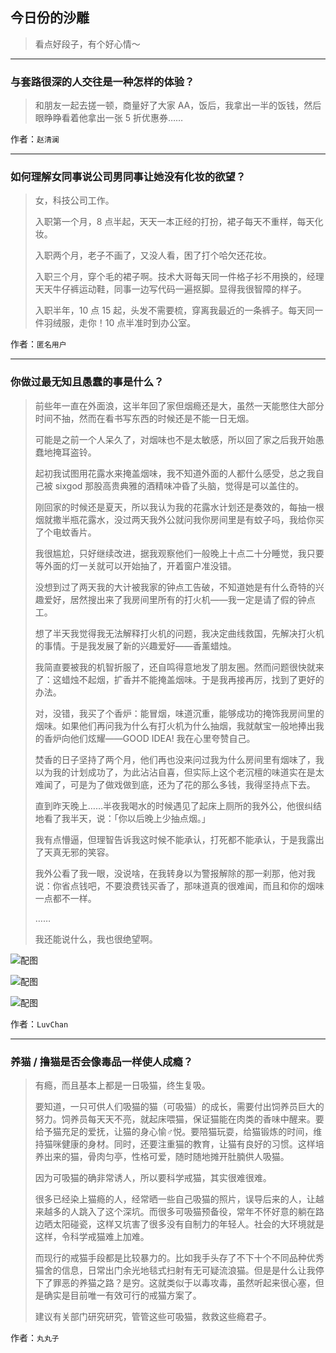 ## 今日份的沙雕

> 看点好段子，有个好心情～


 
---

### 与套路很深的人交往是一种怎样的体验？

> 和朋友一起去搓一顿，商量好了大家 AA，饭后，我拿出一半的饭钱，然后眼睁睁看着他拿出一张 5 折优惠券……


作者：`赵清澜`

---

### 如何理解女同事说公司男同事让她没有化妆的欲望？

> 女，科技公司工作。
> 
> 入职第一个月，8 点半起，天天一本正经的打扮，裙子每天不重样，每天化妆。
> 
> 入职两个月，老子不画了，又没人看，困了打个哈欠还花妆。
> 
> 入职三个月，穿个毛的裙子啊。技术大哥每天同一件格子衫不用换的，经理天天牛仔裤运动鞋，同事一边写代码一遍抠脚。显得我很智障的样子。
> 
> 入职半年，10 点 15 起，头发不需要梳，穿离我最近的一条裤子。每天同一件羽绒服，走你！10 点半准时到办公室。


作者：`匿名用户`

---

### 你做过最无知且愚蠢的事是什么？

> 前些年一直在外面浪，这半年回了家但烟瘾还是大，虽然一天能憋住大部分时间不抽，然而在看书写东西的时候还是不能一日无烟。
> 
> 可能是之前一个人呆久了，对烟味也不是太敏感，所以回了家之后我开始愚蠢地掩耳盗铃。
> 
> 起初我试图用花露水来掩盖烟味，我不知道外面的人都什么感受，总之我自己被 sixgod 那股高贵典雅的酒精味冲昏了头脑，觉得是可以盖住的。
> 
> 刚回家的时候还是夏天，所以我认为我的花露水计划还是奏效的，每抽一根烟就撒半瓶花露水，没过两天我外公就问我你房间里是有蚊子吗，我给你买了个电蚊香片。
> 
> 我很尴尬，只好继续改进，据我观察他们一般晚上十点二十分睡觉，我只要等外面的灯一关就可以开始抽了，开着窗户准没错。
> 
> 没想到过了两天我的大计被我家的钟点工告破，不知道她是有什么奇特的兴趣爱好，居然搜出来了我房间里所有的打火机——我一定是请了假的钟点工。
> 
> 想了半天我觉得我无法解释打火机的问题，我决定曲线救国，先解决打火机的事情。于是我发展了新的兴趣爱好——香薰蜡烛。
> 
> 我简直要被我的机智折服了，还自鸣得意地发了朋友圈。然而问题很快就来了：这蜡烛不起烟，扩香并不能掩盖烟味。于是我再接再厉，找到了更好的办法。
> 
> 对，没错，我买了个香炉：能冒烟，味道沉重，能够成功的掩饰我房间里的烟味。如果他们再问我为什么有打火机为什么抽烟，我就献宝一般地捧出我的香炉向他们炫耀——GOOD IDEA! 我在心里夸赞自己。
> 
> 焚香的日子坚持了两个月，他们再也没来问过我为什么房间里有烟味了，我以为我的计划成功了，为此沾沾自喜，但实际上这个老沉檀的味道实在是太难闻了，可是为了做戏做到底，还为了花的那么多钱，我得坚持点下去。
> 
> 直到昨天晚上……半夜我喝水的时候遇见了起床上厕所的我外公，他很纠结地看了我半天，说：「你以后晚上少抽点烟。」
> 
> 我有点懵逼，但理智告诉我这时候不能承认，打死都不能承认，于是我露出了天真无邪的笑容。
> 
> 我外公看了我一眼，没说啥，在我转身以为警报解除的那一刹那，他对我说：你省点钱吧，不要浪费钱买香了，那味道真的很难闻，而且和你的烟味一点都不一样。
> 
> ……
> 
> 我还能说什么，我也很绝望啊。



![配图](http://pic1.zhimg.com/70/v2-74e87c9112611988d97a26cda1fac1e8_b.jpg)



![配图](http://pic3.zhimg.com/70/v2-9b1ef9086c034441cc193f7766e31eda_b.jpg)



![配图](http://pic1.zhimg.com/70/v2-b7628f36ea9826c21e87da9c4a7e718c_b.jpg)


作者：`LuvChan`

---

### 养猫 / 撸猫是否会像毒品一样使人成瘾？

> 有瘾，而且基本上都是一日吸猫，终生复吸。
> 
> 要知道，一只可供人们吸猫的猫（可吸猫）的成长，需要付出饲养员巨大的努力。饲养员每天天不亮，就起床喂猫，保证猫能在肉类的香味中醒来。要给予猫充足的爱抚，让猫的身心愉♂悦。要陪猫玩耍，给猫锻炼的时间，维持猫咪健康的身材。同时，还要注重猫的教育，让猫有良好的习惯。这样培养出来的猫，骨肉匀亭，性格可爱，随时随地摊开肚腩供人吸猫。
> 
> 因为可吸猫的确非常诱人，所以要科学戒猫，其实很难很难。
> 
> 很多已经染上猫瘾的人，经常晒一些自己吸猫的照片，误导后来的人，让越来越多的人跳入了这个深坑。而很多可吸猫预备役，常年不怀好意的躺在路边晒太阳碰瓷，这样又坑害了很多没有自制力的年轻人。社会的大环境就是这样，令科学戒猫难上加难。
> 
> 而现行的戒猫手段都是比较暴力的。比如我手头存了不下十个不同品种优秀猫舍的信息，日常出门余光地毯式扫射有无可疑流浪猫。但是是什么让我停下了罪恶的养猫之路？是穷。这就类似于以毒攻毒，虽然听起来很心塞，但是确实是目前唯一有效可行的戒猫方案了。
> 
> 建议有关部门研究研究，管管这些可吸猫，救救这些瘾君子。


作者：`丸丸子`